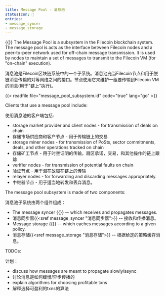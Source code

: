 ```yaml
---
title: Message Pool - 消息池
statusIcon: 🛑
entries:
- message_syncer
- message_storage
---
```


{{<label message_pool>}}
The Message Pool is a subsystem in the Filecoin blockchain system. The message pool is acts as the interface between Filecoin nodes and a peer-to-peer network used for off-chain message transmission. It is used by nodes to maintain a set of messages to transmit to the Filecoin VM (for "on-chain" execution).

消息池是Filecoin区块链系统中的一个子系统。消息池充当Filecoin节点和用于脱链消息传输的对等网络之间的接口。节点使用它来维护一组要传输到Filecoin VM的消息(用于"链上"执行)。

{{< readfile file="message_pool_subsystem.id" code="true" lang="go" >}}

Clients that use a message pool include:

使用消息池的客户端包括:

- storage market provider and client nodes - for transmission of deals on chain
- 存储市场供应商和客户节点 - 用于传输链上的交易
- storage miner nodes - for transmission of PoSts, sector commitments, deals, and other operations tracked on chain
- 存储矿工节点 - 用于时空证明的传输，扇区承诺，交易，和其他操作的链上跟踪
- verifier nodes - for transmission of potential faults on chain
- 验证节点 - 用于潜在故障在链上的传输
- relayer nodes - for forwarding and discarding messages appropriately.
- 中继器节点 - 用于适当地转发和丢弃消息。

The message pool subsystem is made of two components:

消息池子系统由两个组件组成：

- The message syncer {{<sref message_syncer>}} -- which receives and propagates messages.
- 消息同步器{{<sref message_syncer "消息同步器">}} -- 接收和传播消息。
- Message storage {{<sref message_storage>}} -- which caches messages according to a given policy.
- 消息存储{{<sref message_storage "消息存储">}} -- 根据给定的策略缓存消息。

TODOs:

计划：

- discuss how messages are meant to propagate slowly/async
- 讨论消息是如何缓慢/异步传播的
- explain algorithms for choosing profitable txns
- 解释选择可盈利的txns的算法

